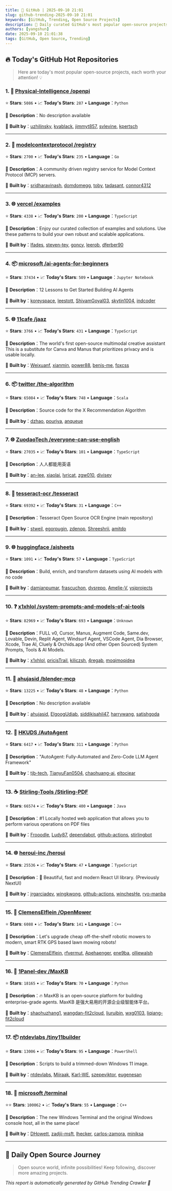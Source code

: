 ```yaml
---
title: 🚀 GitHub | 2025-09-10 21:01
slug: github-trending-2025-09-10 21:01
keywords: [GitHub, Trending, Open Source Projects]
description: 🌟 Daily curated GitHub's most popular open-source projects to help you stay on the pulse of technology!
authors: [yangshun]
date: 2025-09-10 21:01:38
tags: [GitHub, Open Source, Trending]
---
```


## 🔥 Today's GitHub Hot Repositories

> Here are today's most popular open-source projects, each worth your attention! 💡

### 1. 🐍 [Physical-Intelligence /openpi](https://github.com/Physical-Intelligence/openpi)

⭐ **Stars**: `5086`   •   📈 **Today's Stars**: `287`   •   **Language**：`Python`

📝 **Description**：No description available

🤝 **Built by**：[uzhilinsky](https://github.com/uzhilinsky), [kvablack](https://github.com/kvablack), [jimmyt857](https://github.com/jimmyt857), [svlevine](https://github.com/svlevine), [kpertsch](https://github.com/kpertsch)

---

### 2. 🚦 [modelcontextprotocol /registry](https://github.com/modelcontextprotocol/registry)

⭐ **Stars**: `2700`   •   📈 **Today's Stars**: `235`   •   **Language**：`Go`

📝 **Description**：A community driven registry service for Model Context Protocol (MCP) servers.

🤝 **Built by**：[sridharavinash](https://github.com/sridharavinash), [domdomegg](https://github.com/domdomegg), [toby](https://github.com/toby), [tadasant](https://github.com/tadasant), [connor4312](https://github.com/connor4312)

---

### 3. 🌐 [vercel /examples](https://github.com/vercel/examples)

⭐ **Stars**: `4338`   •   📈 **Today's Stars**: `200`   •   **Language**：`TypeScript`

📝 **Description**：Enjoy our curated collection of examples and solutions. Use these patterns to build your own robust and scalable applications.

🤝 **Built by**：[lfades](https://github.com/lfades), [steven-tey](https://github.com/steven-tey), [goncy](https://github.com/goncy), [leerob](https://github.com/leerob), [dferber90](https://github.com/dferber90)

---

### 4. 📦 [microsoft /ai-agents-for-beginners](https://github.com/microsoft/ai-agents-for-beginners)

⭐ **Stars**: `37434`   •   📈 **Today's Stars**: `509`   •   **Language**：`Jupyter Notebook`

📝 **Description**：12 Lessons to Get Started Building AI Agents

🤝 **Built by**：[koreyspace](https://github.com/koreyspace), [leestott](https://github.com/leestott), [ShivamGoyal03](https://github.com/ShivamGoyal03), [skytin1004](https://github.com/skytin1004), [indcoder](https://github.com/indcoder)

---

### 5. 🌐 [11cafe /jaaz](https://github.com/11cafe/jaaz)

⭐ **Stars**: `3766`   •   📈 **Today's Stars**: `431`   •   **Language**：`TypeScript`

📝 **Description**：The world's first open-source multimodal creative assistant This is a substitute for Canva and Manus that prioritizes privacy and is usable locally.

🤝 **Built by**：[Weixuanf](https://github.com/Weixuanf), [xianmin](https://github.com/xianmin), [power88](https://github.com/power88), [benis-me](https://github.com/benis-me), [foxcss](https://github.com/foxcss)

---

### 6. 📦 [twitter /the-algorithm](https://github.com/twitter/the-algorithm)

⭐ **Stars**: `65084`   •   📈 **Today's Stars**: `748`   •   **Language**：`Scala`

📝 **Description**：Source code for the X Recommendation Algorithm

🤝 **Built by**：[dzhao](https://github.com/dzhao), [pouriya](https://github.com/pouriya), [anqueue](https://github.com/anqueue)

---

### 7. 🌐 [ZuodaoTech /everyone-can-use-english](https://github.com/ZuodaoTech/everyone-can-use-english)

⭐ **Stars**: `27035`   •   📈 **Today's Stars**: `101`   •   **Language**：`TypeScript`

📝 **Description**：人人都能用英语

🤝 **Built by**：[an-lee](https://github.com/an-lee), [xiaolai](https://github.com/xiaolai), [lyricat](https://github.com/lyricat), [zgw010](https://github.com/zgw010), [divisey](https://github.com/divisey)

---

### 8. 🔧 [tesseract-ocr /tesseract](https://github.com/tesseract-ocr/tesseract)

⭐ **Stars**: `69392`   •   📈 **Today's Stars**: `31`   •   **Language**：`C++`

📝 **Description**：Tesseract Open Source OCR Engine (main repository)

🤝 **Built by**：[stweil](https://github.com/stweil), [egorpugin](https://github.com/egorpugin), [zdenop](https://github.com/zdenop), [Shreeshrii](https://github.com/Shreeshrii), [amitdo](https://github.com/amitdo)

---

### 9. 🌐 [huggingface /aisheets](https://github.com/huggingface/aisheets)

⭐ **Stars**: `1091`   •   📈 **Today's Stars**: `57`   •   **Language**：`TypeScript`

📝 **Description**：Build, enrich, and transform datasets using AI models with no code

🤝 **Built by**：[damianpumar](https://github.com/damianpumar), [frascuchon](https://github.com/frascuchon), [dvsrepo](https://github.com/dvsrepo), [Amelie-V](https://github.com/Amelie-V), [ysjprojects](https://github.com/ysjprojects)

---

### 10. ❓ [x1xhlol /system-prompts-and-models-of-ai-tools](https://github.com/x1xhlol/system-prompts-and-models-of-ai-tools)

⭐ **Stars**: `82969`   •   📈 **Today's Stars**: `693`   •   **Language**：`Unknown`

📝 **Description**：FULL v0, Cursor, Manus, Augment Code, Same.dev, Lovable, Devin, Replit Agent, Windsurf Agent, VSCode Agent, Dia Browser, Xcode, Trae AI, Cluely & Orchids.app (And other Open Sourced) System Prompts, Tools & AI Models.

🤝 **Built by**：[x1xhlol](https://github.com/x1xhlol), [pricisTrail](https://github.com/pricisTrail), [kiliczsh](https://github.com/kiliczsh), [4regab](https://github.com/4regab), [moqimoqidea](https://github.com/moqimoqidea)

---

### 11. 🐍 [ahujasid /blender-mcp](https://github.com/ahujasid/blender-mcp)

⭐ **Stars**: `13225`   •   📈 **Today's Stars**: `48`   •   **Language**：`Python`

📝 **Description**：No description available

🤝 **Built by**：[ahujasid](https://github.com/ahujasid), [ElgoogUdiab](https://github.com/ElgoogUdiab), [siddikisahil47](https://github.com/siddikisahil47), [harrywang](https://github.com/harrywang), [satishgoda](https://github.com/satishgoda)

---

### 12. 🐍 [HKUDS /AutoAgent](https://github.com/HKUDS/AutoAgent)

⭐ **Stars**: `6417`   •   📈 **Today's Stars**: `311`   •   **Language**：`Python`

📝 **Description**："AutoAgent: Fully-Automated and Zero-Code LLM Agent Framework"

🤝 **Built by**：[tjb-tech](https://github.com/tjb-tech), [TianyuFan0504](https://github.com/TianyuFan0504), [chaohuang-ai](https://github.com/chaohuang-ai), [eltociear](https://github.com/eltociear)

---

### 13. ☕ [Stirling-Tools /Stirling-PDF](https://github.com/Stirling-Tools/Stirling-PDF)

⭐ **Stars**: `66574`   •   📈 **Today's Stars**: `400`   •   **Language**：`Java`

📝 **Description**：#1 Locally hosted web application that allows you to perform various operations on PDF files

🤝 **Built by**：[Frooodle](https://github.com/Frooodle), [Ludy87](https://github.com/Ludy87), [dependabot](https://github.com/dependabot), [github-actions](https://github.com/github-actions), [stirlingbot](https://github.com/stirlingbot)

---

### 14. 🌐 [heroui-inc /heroui](https://github.com/heroui-inc/heroui)

⭐ **Stars**: `25536`   •   📈 **Today's Stars**: `47`   •   **Language**：`TypeScript`

📝 **Description**：🚀 Beautiful, fast and modern React UI library. (Previously NextUI)

🤝 **Built by**：[jrgarciadev](https://github.com/jrgarciadev), [wingkwong](https://github.com/wingkwong), [github-actions](https://github.com/github-actions), [winchesHe](https://github.com/winchesHe), [ryo-manba](https://github.com/ryo-manba)

---

### 15. 🔧 [ClemensElflein /OpenMower](https://github.com/ClemensElflein/OpenMower)

⭐ **Stars**: `6088`   •   📈 **Today's Stars**: `141`   •   **Language**：`C++`

📝 **Description**：Let's upgrade cheap off-the-shelf robotic mowers to modern, smart RTK GPS based lawn mowing robots!

🤝 **Built by**：[ClemensElflein](https://github.com/ClemensElflein), [rfvermut](https://github.com/rfvermut), [Apehaenger](https://github.com/Apehaenger), [ene9ba](https://github.com/ene9ba), [olliewalsh](https://github.com/olliewalsh)

---

### 16. 🐍 [1Panel-dev /MaxKB](https://github.com/1Panel-dev/MaxKB)

⭐ **Stars**: `18165`   •   📈 **Today's Stars**: `70`   •   **Language**：`Python`

📝 **Description**：🔥 MaxKB is an open-source platform for building enterprise-grade agents. MaxKB 是强大易用的开源企业级智能体平台。

🤝 **Built by**：[shaohuzhang1](https://github.com/shaohuzhang1), [wangdan-fit2cloud](https://github.com/wangdan-fit2cloud), [liuruibin](https://github.com/liuruibin), [wxg0103](https://github.com/wxg0103), [liqiang-fit2cloud](https://github.com/liqiang-fit2cloud)

---

### 17. 📦 [ntdevlabs /tiny11builder](https://github.com/ntdevlabs/tiny11builder)

⭐ **Stars**: `13006`   •   📈 **Today's Stars**: `95`   •   **Language**：`PowerShell`

📝 **Description**：Scripts to build a trimmed-down Windows 11 image.

🤝 **Built by**：[ntdevlabs](https://github.com/ntdevlabs), [Miiraak](https://github.com/Miiraak), [Karl-WE](https://github.com/Karl-WE), [szepeviktor](https://github.com/szepeviktor), [eugenesan](https://github.com/eugenesan)

---

### 18. 🔧 [microsoft /terminal](https://github.com/microsoft/terminal)

⭐⭐ **Stars**: `100062`   •   📈 **Today's Stars**: `55`   •   **Language**：`C++`

📝 **Description**：The new Windows Terminal and the original Windows console host, all in the same place!

🤝 **Built by**：[DHowett](https://github.com/DHowett), [zadjii-msft](https://github.com/zadjii-msft), [lhecker](https://github.com/lhecker), [carlos-zamora](https://github.com/carlos-zamora), [miniksa](https://github.com/miniksa)

---

## 🌈 Daily Open Source Journey

> Open source world, infinite possibilities! Keep following, discover more amazing projects.

*This report is automatically generated by GitHub Trending Crawler 🤖*
